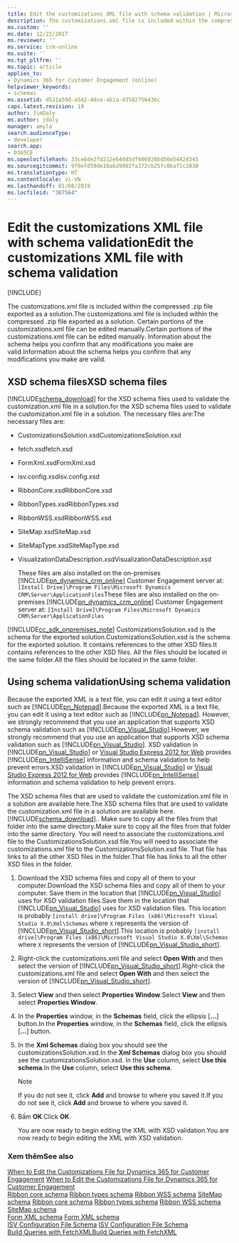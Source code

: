 ```yaml
---
title: Edit the customizations XML file with schema validation | MicrosoftDocs
description: The customizations.xml file is included within the compressed .zip file exported as a solution. Certain portions of the customizations.xml file can be edited manually. Information about the schema helps you confirm that any modifications you make are valid.
ms.custom: ''
ms.date: 12/22/2017
ms.reviewer: ''
ms.service: crm-online
ms.suite: ''
ms.tgt_pltfrm: ''
ms.topic: article
applies_to:
- Dynamics 365 for Customer Engagement (online)
helpviewer_keywords:
- schemas
ms.assetid: d521a59d-a542-4dce-ab1a-43582756436c
caps.latest.revision: 19
author: JimDaly
ms.author: jdaly
manager: amyla
search.audienceType:
- developer
search.app:
- D365CE
ms.openlocfilehash: 33ce6de2fd212e64dd5df606028bd50a54424345
ms.sourcegitcommit: 9f0efd59de16a6d9902fa372cb25fc0baf1c2838
ms.translationtype: HT
ms.contentlocale: vi-VN
ms.lasthandoff: 01/08/2019
ms.locfileid: "387564"
---
```

# <a name="edit-the-customizations-xml-file-with-schema-validation"></a><span data-ttu-id="47cc1-105">Edit the customizations XML file with schema validation</span><span class="sxs-lookup"><span data-stu-id="47cc1-105">Edit the customizations XML file with schema validation</span></span>

[!INCLUDE[](../../includes/cc_applies_to_update_9_0_0.md)]

<span data-ttu-id="47cc1-106">The customizations.xml file is included within the compressed .zip file exported as a solution.</span><span class="sxs-lookup"><span data-stu-id="47cc1-106">The customizations.xml file is included within the compressed .zip file exported as a solution.</span></span> <span data-ttu-id="47cc1-107">Certain portions of the customizations.xml file can be edited manually.</span><span class="sxs-lookup"><span data-stu-id="47cc1-107">Certain portions of the customizations.xml file can be edited manually.</span></span> <span data-ttu-id="47cc1-108">Information about the schema helps you confirm that any modifications you make are valid.</span><span class="sxs-lookup"><span data-stu-id="47cc1-108">Information about the schema helps you confirm that any modifications you make are valid.</span></span>  
  
## <a name="xsd-schema-files"></a><span data-ttu-id="47cc1-109">XSD schema files</span><span class="sxs-lookup"><span data-stu-id="47cc1-109">XSD schema files</span></span>  
 [!INCLUDE[schema_download](../../includes/schema-download.md)] <span data-ttu-id="47cc1-110">for the XSD schema files used to validate the customization.xml file in a solution.</span><span class="sxs-lookup"><span data-stu-id="47cc1-110">for the XSD schema files used to validate the customization.xml file in a solution.</span></span> <span data-ttu-id="47cc1-111">The necessary files are:</span><span class="sxs-lookup"><span data-stu-id="47cc1-111">The necessary files are:</span></span>  
  
- <span data-ttu-id="47cc1-112">CustomizationsSolution.xsd</span><span class="sxs-lookup"><span data-stu-id="47cc1-112">CustomizationsSolution.xsd</span></span>  
  
- <span data-ttu-id="47cc1-113">fetch.xsd</span><span class="sxs-lookup"><span data-stu-id="47cc1-113">fetch.xsd</span></span>  
  
- <span data-ttu-id="47cc1-114">FormXml.xsd</span><span class="sxs-lookup"><span data-stu-id="47cc1-114">FormXml.xsd</span></span>  
  
- <span data-ttu-id="47cc1-115">isv.config.xsd</span><span class="sxs-lookup"><span data-stu-id="47cc1-115">isv.config.xsd</span></span>  
  
- <span data-ttu-id="47cc1-116">RibbonCore.xsd</span><span class="sxs-lookup"><span data-stu-id="47cc1-116">RibbonCore.xsd</span></span>  
  
- <span data-ttu-id="47cc1-117">RibbonTypes.xsd</span><span class="sxs-lookup"><span data-stu-id="47cc1-117">RibbonTypes.xsd</span></span>  
  
- <span data-ttu-id="47cc1-118">RibbonWSS.xsd</span><span class="sxs-lookup"><span data-stu-id="47cc1-118">RibbonWSS.xsd</span></span>  
  
- <span data-ttu-id="47cc1-119">SiteMap.xsd</span><span class="sxs-lookup"><span data-stu-id="47cc1-119">SiteMap.xsd</span></span>  
  
- <span data-ttu-id="47cc1-120">SiteMapType.xsd</span><span class="sxs-lookup"><span data-stu-id="47cc1-120">SiteMapType.xsd</span></span>  
  
- <span data-ttu-id="47cc1-121">VisualizationDataDescription.xsd</span><span class="sxs-lookup"><span data-stu-id="47cc1-121">VisualizationDataDescription.xsd</span></span>  
  
  <span data-ttu-id="47cc1-122">These files are also installed on the on-premises [!INCLUDE[pn_dynamics_crm_online](../../includes/pn-dynamics-crm-online.md)] Customer Engagement server at: `[Install Drive]\Program Files\Microsoft Dynamics CRM\Server\ApplicationFiles`</span><span class="sxs-lookup"><span data-stu-id="47cc1-122">These files are also installed on the on-premises [!INCLUDE[pn_dynamics_crm_online](../../includes/pn-dynamics-crm-online.md)] Customer Engagement server at: `[Install Drive]\Program Files\Microsoft Dynamics CRM\Server\ApplicationFiles`</span></span>  
  
[!INCLUDE[cc_sdk_onpremises_note](../../includes/cc-sdk-onpremises-note.md)] <span data-ttu-id="47cc1-123">CustomizationsSolution.xsd is the schema for the exported solution.</span><span class="sxs-lookup"><span data-stu-id="47cc1-123">CustomizationsSolution.xsd is the schema for the exported solution.</span></span> <span data-ttu-id="47cc1-124">It contains references to the other XSD files.</span><span class="sxs-lookup"><span data-stu-id="47cc1-124">It contains references to the other XSD files.</span></span> <span data-ttu-id="47cc1-125">All the files should be located in the same folder.</span><span class="sxs-lookup"><span data-stu-id="47cc1-125">All the files should be located in the same folder.</span></span>  
  
<a name="BKMK_UseSchemaValidation"></a>   
## <a name="using-schema-validation"></a><span data-ttu-id="47cc1-126">Using schema validation</span><span class="sxs-lookup"><span data-stu-id="47cc1-126">Using schema validation</span></span>  
 <span data-ttu-id="47cc1-127">Because the exported XML is a text file, you can edit it using a text editor such as [!INCLUDE[pn_Notepad](../../includes/pn-notepad.md)].</span><span class="sxs-lookup"><span data-stu-id="47cc1-127">Because the exported XML is a text file, you can edit it using a text editor such as [!INCLUDE[pn_Notepad](../../includes/pn-notepad.md)].</span></span> <span data-ttu-id="47cc1-128">However, we strongly recommend that you use an application that supports XSD schema validation such as [!INCLUDE[pn_Visual_Studio](../../includes/pn-visual-studio.md)].</span><span class="sxs-lookup"><span data-stu-id="47cc1-128">However, we strongly recommend that you use an application that supports XSD schema validation such as [!INCLUDE[pn_Visual_Studio](../../includes/pn-visual-studio.md)].</span></span> <span data-ttu-id="47cc1-129">XSD validation in [!INCLUDE[pn_Visual_Studio](../../includes/pn-visual-studio.md)] or [Visual Studio Express 2012 for Web](http://www.microsoft.com/visualstudio/eng/products/visual-studio-express-for-web) provides [!INCLUDE[pn_IntelliSense](../../includes/pn-intellisense.md)] information and schema validation to help prevent errors.</span><span class="sxs-lookup"><span data-stu-id="47cc1-129">XSD validation in [!INCLUDE[pn_Visual_Studio](../../includes/pn-visual-studio.md)] or [Visual Studio Express 2012 for Web](http://www.microsoft.com/visualstudio/eng/products/visual-studio-express-for-web) provides [!INCLUDE[pn_IntelliSense](../../includes/pn-intellisense.md)] information and schema validation to help prevent errors.</span></span>  
  
 <span data-ttu-id="47cc1-130">The XSD schema files that are used to validate the customization.xml file in a solution are available here.</span><span class="sxs-lookup"><span data-stu-id="47cc1-130">The XSD schema files that are used to validate the customization.xml file in a solution are available here.</span></span> [!INCLUDE[schema_download](../../includes/schema-download.md)]<span data-ttu-id="47cc1-131">.</span><span class="sxs-lookup"><span data-stu-id="47cc1-131">.</span></span> <span data-ttu-id="47cc1-132">Make sure to copy all the files from that folder into the same directory.</span><span class="sxs-lookup"><span data-stu-id="47cc1-132">Make sure to copy all the files from that folder into the same directory.</span></span> <span data-ttu-id="47cc1-133">You will need to associate the customizations.xml file to the CustomizationsSolution.xsd file.</span><span class="sxs-lookup"><span data-stu-id="47cc1-133">You will need to associate the customizations.xml file to the CustomizationsSolution.xsd file.</span></span> <span data-ttu-id="47cc1-134">That file has links to all the other XSD files in the folder.</span><span class="sxs-lookup"><span data-stu-id="47cc1-134">That file has links to all the other XSD files in the folder.</span></span>  
  
1. <span data-ttu-id="47cc1-135">Download the XSD schema files and copy all of them to your computer.</span><span class="sxs-lookup"><span data-stu-id="47cc1-135">Download the XSD schema files and copy all of them to your computer.</span></span> <span data-ttu-id="47cc1-136">Save them in the location that [!INCLUDE[pn_Visual_Studio](../../includes/pn-visual-studio.md)] uses for XSD validation files.</span><span class="sxs-lookup"><span data-stu-id="47cc1-136">Save them in the location that [!INCLUDE[pn_Visual_Studio](../../includes/pn-visual-studio.md)] uses for XSD validation files.</span></span> <span data-ttu-id="47cc1-137">This location is probably `[install drive]\Program Files (x86)\Microsoft Visual Studio X.0\Xml\Schemas` where `X` represents the version of [!INCLUDE[pn_Visual_Studio_short](../../includes/pn-visual-studio-short.md)].</span><span class="sxs-lookup"><span data-stu-id="47cc1-137">This location is probably `[install drive]\Program Files (x86)\Microsoft Visual Studio X.0\Xml\Schemas` where `X` represents the version of [!INCLUDE[pn_Visual_Studio_short](../../includes/pn-visual-studio-short.md)].</span></span>  
  
2. <span data-ttu-id="47cc1-138">Right-click the customizations.xml file and select **Open With** and then select the version of [!INCLUDE[pn_Visual_Studio_short](../../includes/pn-visual-studio-short.md)].</span><span class="sxs-lookup"><span data-stu-id="47cc1-138">Right-click the customizations.xml file and select **Open With** and then select the version of [!INCLUDE[pn_Visual_Studio_short](../../includes/pn-visual-studio-short.md)].</span></span>  
  
3. <span data-ttu-id="47cc1-139">Select **View** and then select **Properties Window**.</span><span class="sxs-lookup"><span data-stu-id="47cc1-139">Select **View** and then select **Properties Window**.</span></span>  
  
4. <span data-ttu-id="47cc1-140">In the **Properties** window, in the **Schemas** field, click the ellipsis [**...**] button.</span><span class="sxs-lookup"><span data-stu-id="47cc1-140">In the **Properties** window, in the **Schemas** field, click the ellipsis [**...**] button.</span></span>  
  
5. <span data-ttu-id="47cc1-141">In the **Xml Schemas** dialog box you should see the customizationsSolution.xsd.</span><span class="sxs-lookup"><span data-stu-id="47cc1-141">In the **Xml Schemas** dialog box you should see the customizationsSolution.xsd.</span></span> <span data-ttu-id="47cc1-142">In the **Use** column, select **Use this schema**.</span><span class="sxs-lookup"><span data-stu-id="47cc1-142">In the **Use** column, select **Use this schema**.</span></span>  
  
   > [!NOTE]
   >  <span data-ttu-id="47cc1-143">If you do not see it, click **Add** and browse to where you saved it.</span><span class="sxs-lookup"><span data-stu-id="47cc1-143">If you do not see it, click **Add** and browse to where you saved it.</span></span>  
  
6. <span data-ttu-id="47cc1-144">Bấm **OK**.</span><span class="sxs-lookup"><span data-stu-id="47cc1-144">Click **OK**.</span></span>  
  
   <span data-ttu-id="47cc1-145">You are now ready to begin editing the XML with XSD validation.</span><span class="sxs-lookup"><span data-stu-id="47cc1-145">You are now ready to begin editing the XML with XSD validation.</span></span>  
  
### <a name="see-also"></a><span data-ttu-id="47cc1-146">Xem thêm</span><span class="sxs-lookup"><span data-stu-id="47cc1-146">See also</span></span>

 <span data-ttu-id="47cc1-147">[When to Edit the Customizations File for Dynamics 365 for Customer Engagement](when-edit-customization-file.md) </span><span class="sxs-lookup"><span data-stu-id="47cc1-147">[When to Edit the Customizations File for Dynamics 365 for Customer Engagement](when-edit-customization-file.md) </span></span>  
 <span data-ttu-id="47cc1-148">[Ribbon core schema](ribbon-core-schema.md) [Ribbon types schema](ribbon-types-schema.md) [Ribbon WSS schema](ribbon-wss-schema.md) [SiteMap schema](sitemap-schema.md) </span><span class="sxs-lookup"><span data-stu-id="47cc1-148">[Ribbon core schema](ribbon-core-schema.md) [Ribbon types schema](ribbon-types-schema.md) [Ribbon WSS schema](ribbon-wss-schema.md) [SiteMap schema](sitemap-schema.md) </span></span>  
 <span data-ttu-id="47cc1-149">[Form XML schema](form-xml-schema.md)   </span><span class="sxs-lookup"><span data-stu-id="47cc1-149">[Form XML schema](form-xml-schema.md)   </span></span>  
 <span data-ttu-id="47cc1-150">[ISV Configuration File Schema](isv-configuration-file-schema.md) </span><span class="sxs-lookup"><span data-stu-id="47cc1-150">[ISV Configuration File Schema](isv-configuration-file-schema.md) </span></span>  
 [<span data-ttu-id="47cc1-151">Build Queries with FetchXML</span><span class="sxs-lookup"><span data-stu-id="47cc1-151">Build Queries with FetchXML</span></span>](../org-service/build-queries-fetchxml.md)
